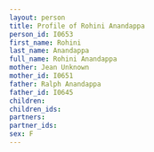 ```yaml
---
layout: person
title: Profile of Rohini Anandappa
person_id: I0653
first_name: Rohini
last_name: Anandappa
full_name: Rohini Anandappa
mother: Jean Unknown
mother_id: I0651
father: Ralph Anandappa
father_id: I0645
children:
children_ids:
partners:
partner_ids:
sex: F
---
```


